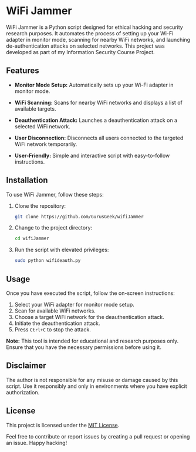 # WiFi Jammer

WiFi Jammer is a Python script designed for ethical hacking and security research purposes. It automates the process of setting up your Wi-Fi adapter in monitor mode, scanning for nearby WiFi networks, and launching de-authentication attacks on selected networks. This project was developed as part of my Information Security Course Project.

## Features

- **Monitor Mode Setup:** Automatically sets up your Wi-Fi adapter in monitor mode.
  
- **WiFi Scanning:** Scans for nearby WiFi networks and displays a list of available targets.

- **Deauthentication Attack:** Launches a deauthentication attack on a selected WiFi network.

- **User Disconnection:** Disconnects all users connected to the targeted WiFi network temporarily.

- **User-Friendly:** Simple and interactive script with easy-to-follow instructions.

## Installation

To use WiFi Jammer, follow these steps:

1. Clone the repository:

    ```bash
    git clone https://github.com/GurusGeek/wifiJammer
    ```

2. Change to the project directory:

    ```bash
    cd wifiJammer
    ```

3. Run the script with elevated privileges:

    ```bash
    sudo python wifideauth.py
    ```

## Usage

Once you have executed the script, follow the on-screen instructions:

1. Select your WiFi adapter for monitor mode setup.
2. Scan for available WiFi networks.
3. Choose a target WiFi network for the deauthentication attack.
4. Initiate the deauthentication attack.
5. Press `Ctrl+C` to stop the attack.

**Note:** This tool is intended for educational and research purposes only. Ensure that you have the necessary permissions before using it.

## Disclaimer

The author is not responsible for any misuse or damage caused by this script. Use it responsibly and only in environments where you have explicit authorization.

## License

This project is licensed under the [MIT License](LICENSE).

Feel free to contribute or report issues by creating a pull request or opening an issue. Happy hacking!
